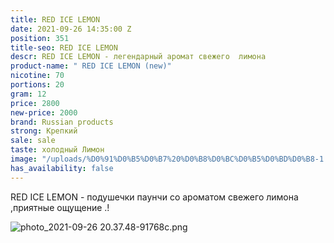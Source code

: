```yaml
---
title: RED ICE LEMON
date: 2021-09-26 14:35:00 Z
position: 351
title-seo: RED ICE LEMON
descr: RED ICE LEMON - легендарный аромат свежего  лимона
product-name: " RED ICE LEMON (new)"
nicotine: 70
portions: 20
gram: 12
price: 2800
new-price: 2000
brand: Russian products
strong: Крепкий
sale: sale
taste: холодный Лимон
image: "/uploads/%D0%91%D0%B5%D0%B7%20%D0%B8%D0%BC%D0%B5%D0%BD%D0%B8-1.png"
has_availability: false
---
```


RED ICE LEMON - подушечки паунчи со ароматом свежего лимона ,приятные ощущение .!


![photo_2021-09-26 20.37.48-91768c.png](/uploads/photo_2021-09-26%2020.37.48-91768c.png)